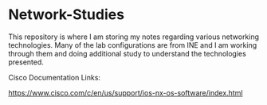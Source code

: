 # Network-Studies

This repository is where I am storing my notes regarding various networking technologies.
Many of the lab configurations are from INE and I am working through them and doing additional study to understand the technologies presented.

Cisco Documentation Links:

https://www.cisco.com/c/en/us/support/ios-nx-os-software/index.html
